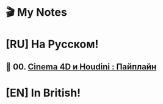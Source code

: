 # 🎬 My Notes

# [RU] На Русском!  
## 🔹 00. [Cinema 4D и Houdini : Пайплайн](https://github.com/AleksandrovskyV/MyNotes/blob/main/Cinema%204D%20%D0%B8%20Houdini%20-%20%D0%9F%D0%90%D0%99%D0%9F%D0%9B%D0%90%D0%99%D0%9D.md)

# [EN] In British!   
